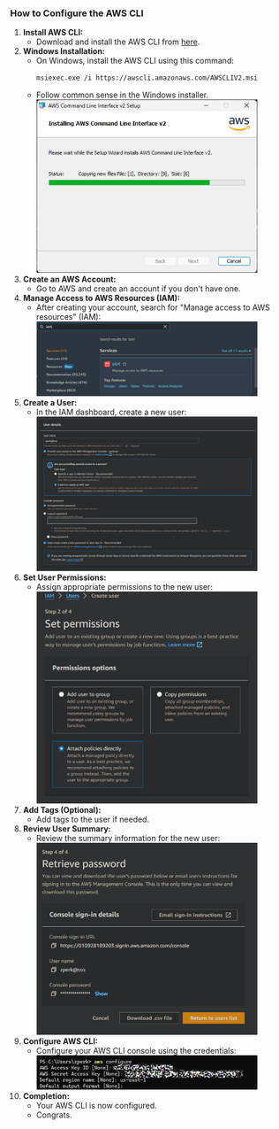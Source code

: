 <!--BOOM!-->

### How to Configure the AWS CLI

1. **Install AWS CLI:**
   - Download and install the AWS CLI from [here](https://docs.aws.amazon.com/cli/latest/userguide/getting-started-install.html).
2. **Windows Installation:**
   - On Windows, install the AWS CLI using this command:
     ```sh
     msiexec.exe /i https://awscli.amazonaws.com/AWSCLIV2.msi
     ```
   - Follow common sense in the Windows installer.
     <img src="./img/cli.png" alt="CLI Installation" width="400"/>
3. **Create an AWS Account:**
   - Go to AWS and create an account if you don't have one.
4. **Manage Access to AWS Resources (IAM):**
   - After creating your account, search for "Manage access to AWS resources" (IAM):
     <img src="./img/aws-iam.png" alt="IAM" width="400"/>
5. **Create a User:**
   - In the IAM dashboard, create a new user:
     <img src="./img/aws-user.png" alt="Create User" width="400"/>
6. **Set User Permissions:**
   - Assign appropriate permissions to the new user:
     <img src="./img/aws-user-perms.png" alt="User Permissions" width="400"/>
7. **Add Tags (Optional):**
   - Add tags to the user if needed.
8. **Review User Summary:**
   - Review the summary information for the new user:
     <img src="./img/aws-user-summ.png" alt="User Summary" width="400"/>
9. **Configure AWS CLI:**
   - Configure your AWS CLI console using the credentials:
     <img src="./img/aws-secrets.png" alt="Configure CLI" width="400"/>
10. **Completion:**
    - Your AWS CLI is now configured.
    - Congrats.
